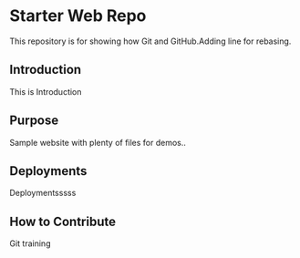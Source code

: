 # Starter Web Repo

This repository is for showing how Git and GitHub.Adding line for rebasing.

## Introduction

This is Introduction

## Purpose

Sample website with plenty of files for demos..

## Deployments
Deploymentsssss

## How to Contribute

Git training
